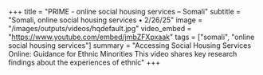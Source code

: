 +++
title = "PRIME - online social housing services – Somali"
subtitle = "Somali, online social housing services • 2/26/25"
image = "/images/outputs/videos/hqdefault.jpg"
video_embed = "https://www.youtube.com/embed/jmbZFXpxaak"
tags = ["somali", "online social housing services"]
summary = "Accessing Social Housing Services Online: Guidance for Ethnic Minorities This video shares key research findings about the experiences of ethnic"
+++
